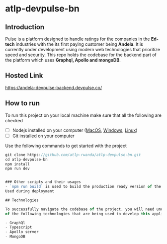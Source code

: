 # atlp-devpulse-bn

## Introduction

Pulse is a platform designed to handle ratings for the companies in the **Ed-tech** industries with the its first paying customer being **Andela**. It is currently under development using modern web technologies that prioritize speed and security. This repo holds the codebase for the backend part of the platform which uses **Graphql, Apollo and mongoDB**.

## Hosted Link

https://andela-devpulse-backend.devpulse.co/

## How to run

To run this project on your local machine make sure that all the following are checked

- [ ] Nodejs installed on your computer ([MacOS](https://nodejs.org/en/download/), [Windows](https://nodejs.org/en/download/), [Linux](https://nodejs.org/en/download/))
- [ ] Git installed on your computer

Use the following commands to get started with the project

```js
git clone https://github.com/atlp-rwanda/atlp-devpulse-bn.git
cd atlp-devpulse-bn
npm install
npm run dev


### Other scripts and their usages
- `npm run build` is used to build the production ready version of the projects.
Used during deployment

## Technologies

To successfully navigate the codebase of the project, you will need undertanding
of the following technologies that are being used to develop this application:

- GraphQl
- Typescript
- Apollo server
- MongoDB
```
